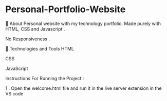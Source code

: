 # Personal-Portfolio-Website
🔖 About
Personal website with my technology portfolio. Made purely with HTML, CSS and Javascript .

No Responsiveness .

🚀 Technologies and Tools
HTML

CSS

JavaScript

Instructions
For Running the Project :

1 . Open the welcome.html file and run it in the live server extension in the VS code
